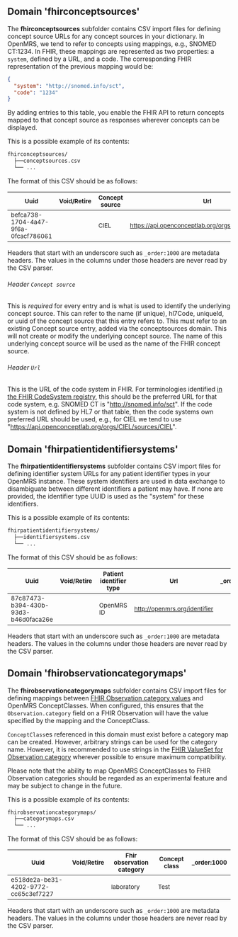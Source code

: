 ## Domain 'fhirconceptsources'

The **fhirconceptsources** subfolder contains CSV import files for defining concept source URLs for any concept sources in
your dictionary. In OpenMRS, we tend to refer to concepts using mappings, e.g., SNOMED CT:1234. In FHIR, these mappings are
represented as two properties: a `system`, defined by a URL, and a code. The corresponding FHIR representation of the
previous mapping would be:

```json
{
  "system": "http://snomed.info/sct",
  "code": "1234"
}
```

By adding entries to this table, you enable the FHIR API to return concepts mapped to that concept source as responses
wherever concepts can be displayed.

This is a possible example of its contents:
```bash
fhirconceptsources/
  ├──conceptsources.csv
  └── ...
```

The format of this CSV should be as follows:

| <sub>Uuid</sub> |<sub>Void/Retire</sub> | <sub>Concept source</sub> | <sub>Url</sub> | <sub>_order:1000</sub> |
| - | - | - | - | - |
| <sub>befca738-1704-4a47-9f6a-0fcacf786061</sub> | | <sub>CIEL</sub> | <sub>https://api.openconceptlab.org/orgs/CIEL/sources/CIEL</sub> | |

Headers that start with an underscore such as `_order:1000` are metadata headers. The values in the columns under those headers are never read by the CSV parser.

###### Header `Concept source`

This is *required* for every entry and is what is used to identify the underlying concept source.  This can refer to the name (if unique), hl7Code, uniqueId, or uuid of the concept source that this entry refers to. This must refer to an existing Concept source entry, added via the conceptsources domain.  This will not create or modify the underlying concept source. The name of this underlying concept source will be used as the name of the FHIR concept source.

###### Header `Url`

This is the URL of the code system in FHIR. For terminologies identified
[in the FHIR CodeSystem registry](https://www.hl7.org/fhir/terminologies-systems.html), this should be the preferred URL for
that code system, e.g. SNOMED CT is "http://snomed.info/sct". If the code system is not defined by HL7 or that table, then
the code systems own preferred URL should be used, e.g., for CIEL we tend to use
"https://api.openconceptlab.org/orgs/CIEL/sources/CIEL".

## Domain 'fhirpatientidentifiersystems'

The **fhirpatientidentifiersystems** subfolder contains CSV import files for defining identifier system URLs for any patient
identifier types in your OpenMRS instance. These system identifiers are used in data exchange to disambiguate between different
identifiers a patient may have. If none are provided, the identifier type UUID is used as the "system" for these identifiers.

This is a possible example of its contents:
```bash
fhirpatientidentifiersystems/
  ├──identifiersystems.csv
  └── ...
```

The format of this CSV should be as follows:

| <sub>Uuid</sub> |<sub>Void/Retire</sub> | <sub>Patient identifier type</sub> | <sub>Url</sub> | <sub>_order:1000</sub> |
| - | - | - | - | - |
| <sub>87c87473-b394-430b-93d3-b46d0faca26e</sub> | | <sub>OpenMRS ID</sub> | <sub>http://openmrs.org/identifier</sub> | |

Headers that start with an underscore such as `_order:1000` are metadata headers. The values in the columns under those headers are never read by the CSV parser.

## Domain 'fhirobservationcategorymaps'

The **fhirobservationcategorymaps** subfolder contains CSV import files for defining mappings between [FHIR Observation category
values](https://www.hl7.org/fhir/valueset-observation-category.html) and OpenMRS ConceptClasses. When configured, this ensures
that the `Observation.category` field on a FHIR Observation will have the value specified by the mapping and the ConceptClass.

`ConceptClass`es referenced in this domain must exist before a category map can be created. However, arbitrary strings can
be used for the category name. However, it is recommended to use strings in the
[FHIR ValueSet for Observation category](https://www.hl7.org/fhir/valueset-observation-category.html) wherever possible to
ensure maximum compatibility.

Please note that the ability to map OpenMRS ConceptClasses to FHIR Observation categories should be regarded as an experimental
feature and may be subject to change in the future.

This is a possible example of its contents:
```bash
fhirobservationcategorymaps/
  ├──categorymaps.csv
  └── ...
```

The format of this CSV should be as follows:

| <sub>Uuid</sub> |<sub>Void/Retire</sub> | <sub>Fhir observation category</sub> | <sub>Concept class</sub> | <sub>_order:1000</sub> |
| - | - | - | - | - |
| <sub>e518de2a-be31-4202-9772-cc65c3ef7227</sub> | | <sub>laboratory</sub> | <sub>Test</sub> | |

Headers that start with an underscore such as `_order:1000` are metadata headers. The values in the columns under those headers are never read by the CSV parser.

